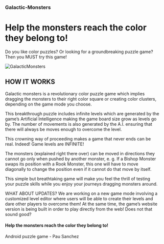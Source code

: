 ### Galactic-Monsters

# Help the monsters reach the color they belong to!

Do you like color puzzles? Or looking for a groundbreaking puzzle game? Then you MUST try this game!

![GalacticMonsters](https://www.pausanchezv.com/assets/galactic-monsters/img/bg-share-small.png)

## HOW IT WORKS
Galactic monsters is a revolutionary color puzzle game which implies dragging the monsters to their right color square or creating color clusters, depending on the game mode you choose.

This breakthrough puzzle includes infinite levels which are generated by the game’s Artificial Intelligence making the game board size grow as levels go by. The number of movements is also generated by the A.I. ensuring that there will always be moves enough to overcome the level.

This crowning way of proceeding makes a game that never ends can be real. Indeed! Game levels are INFINITE!

The monsters (explained right there over) can be moved in directions they cannot go only when pushed by another monster, e. g. If a Bishop Monster swaps its position with a Rook Monster, this one will have to move diagonally to change the position even if it cannot do that move by itself.

This simple but breathtaking game will make you feel the thrill of testing your puzzle skills while you enjoy your journeys dragging monsters around.

WHAT ABOUT UPDATES?
We are working on a new game mode involving a customized level editor where users will be able to create their levels and dare other players to overcome them! At the same time, the game’s website version is being built in order to play directly from the web! Does not that sound good?

#### Help the monsters reach the color they belong to!

Android puzzle game - Pau Sanchez
